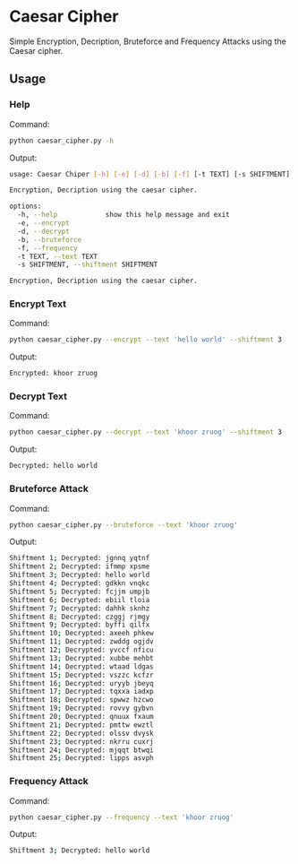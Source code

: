 # Caesar Cipher

Simple Encryption, Decription, Bruteforce and Frequency Attacks using the Caesar cipher.

## Usage

### Help

Command:
```bash
python caesar_cipher.py -h
```

Output:
```bash
usage: Caesar Chiper [-h] [-e] [-d] [-b] [-f] [-t TEXT] [-s SHIFTMENT]

Encryption, Decription using the caesar cipher.

options:
  -h, --help            show this help message and exit
  -e, --encrypt
  -d, --decrypt
  -b, --bruteforce
  -f, --frequency
  -t TEXT, --text TEXT
  -s SHIFTMENT, --shiftment SHIFTMENT

Encryption, Decription using the caesar cipher.
```

### Encrypt Text

Command:
```bash
python caesar_cipher.py --encrypt --text 'hello world' --shiftment 3
```

Output:
```bash
Encrypted: khoor zruog
```

### Decrypt Text

Command:
```bash
python caesar_cipher.py --decrypt --text 'khoor zruog' --shiftment 3
```

Output:
```bash
Decrypted: hello world
```

### Bruteforce Attack

Command:
```bash
python caesar_cipher.py --bruteforce --text 'khoor zruog'
```

Output:
```bash
Shiftment 1; Decrypted: jgnnq yqtnf
Shiftment 2; Decrypted: ifmmp xpsme
Shiftment 3; Decrypted: hello world
Shiftment 4; Decrypted: gdkkn vnqkc
Shiftment 5; Decrypted: fcjjm umpjb
Shiftment 6; Decrypted: ebiil tloia
Shiftment 7; Decrypted: dahhk sknhz
Shiftment 8; Decrypted: czggj rjmgy
Shiftment 9; Decrypted: byffi qilfx
Shiftment 10; Decrypted: axeeh phkew
Shiftment 11; Decrypted: zwddg ogjdv
Shiftment 12; Decrypted: yvccf nficu
Shiftment 13; Decrypted: xubbe mehbt
Shiftment 14; Decrypted: wtaad ldgas
Shiftment 15; Decrypted: vszzc kcfzr
Shiftment 16; Decrypted: uryyb jbeyq
Shiftment 17; Decrypted: tqxxa iadxp
Shiftment 18; Decrypted: spwwz hzcwo
Shiftment 19; Decrypted: rovvy gybvn
Shiftment 20; Decrypted: qnuux fxaum
Shiftment 21; Decrypted: pmttw ewztl
Shiftment 22; Decrypted: olssv dvysk
Shiftment 23; Decrypted: nkrru cuxrj
Shiftment 24; Decrypted: mjqqt btwqi
Shiftment 25; Decrypted: lipps asvph
```

### Frequency Attack

Command:
```bash
python caesar_cipher.py --frequency --text 'khoor zruog'
```

Output:
```bash
Shiftment 3; Decrypted: hello world
```